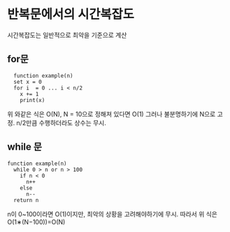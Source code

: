 # 반복문에서의 시간복잡도

시간복잡도는 일반적으로 최악을 기준으로 계산

## for문

``` pseudo
  function example(n)
  set x = 0
  for i  = 0 ... i < n/2
    x += 1
    print(x) 

```

위 와같은 식은 O(N), N = 10으로 정해져 있다면 O(1) 그러나 불분명하기에 N으로 고정. n/2만큼 수행하더라도 상수는 무시.

## while 문

```pseudo
function example(n)
  while 0 > n or n > 100
    if n < 0
      n++
    else
      n--
  return n
```

n이 0~100이라면 O(1)이지만, 최악의 상황을 고려해야하기에 무시. 따라서 위 식은 O(1∗(N−100))=O(N)
